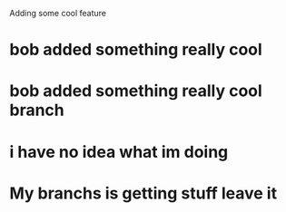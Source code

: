 Adding some cool feature
# bob added something really cool
# bob added something really cool branch
# i have no idea what im doing
# My branchs is getting stuff leave it 
